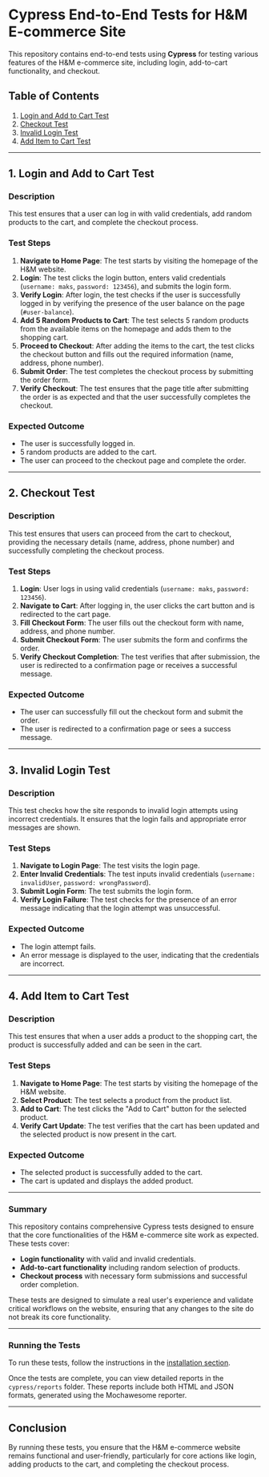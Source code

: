 # Cypress End-to-End Tests for H&M E-commerce Site

This repository contains end-to-end tests using **Cypress** for testing various features of the H&M e-commerce site, including login, add-to-cart functionality, and checkout.

## Table of Contents

1. [Login and Add to Cart Test](#login-and-add-to-cart-test)
2. [Checkout Test](#checkout-test)
3. [Invalid Login Test](#invalid-login-test)
4. [Add Item to Cart Test](#add-item-to-cart-test)

---

## 1. Login and Add to Cart Test

### Description
This test ensures that a user can log in with valid credentials, add random products to the cart, and complete the checkout process.

### Test Steps
1. **Navigate to Home Page**: The test starts by visiting the homepage of the H&M website.
2. **Login**: The test clicks the login button, enters valid credentials (`username: maks`, `password: 123456`), and submits the login form.
3. **Verify Login**: After login, the test checks if the user is successfully logged in by verifying the presence of the user balance on the page (`#user-balance`).
4. **Add 5 Random Products to Cart**: The test selects 5 random products from the available items on the homepage and adds them to the shopping cart.
5. **Proceed to Checkout**: After adding the items to the cart, the test clicks the checkout button and fills out the required information (name, address, phone number).
6. **Submit Order**: The test completes the checkout process by submitting the order form.
7. **Verify Checkout**: The test ensures that the page title after submitting the order is as expected and that the user successfully completes the checkout.

### Expected Outcome
- The user is successfully logged in.
- 5 random products are added to the cart.
- The user can proceed to the checkout page and complete the order.

---

## 2. Checkout Test

### Description
This test ensures that users can proceed from the cart to checkout, providing the necessary details (name, address, phone number) and successfully completing the checkout process.

### Test Steps
1. **Login**: User logs in using valid credentials (`username: maks`, `password: 123456`).
2. **Navigate to Cart**: After logging in, the user clicks the cart button and is redirected to the cart page.
3. **Fill Checkout Form**: The user fills out the checkout form with name, address, and phone number.
4. **Submit Checkout Form**: The user submits the form and confirms the order.
5. **Verify Checkout Completion**: The test verifies that after submission, the user is redirected to a confirmation page or receives a successful message.

### Expected Outcome
- The user can successfully fill out the checkout form and submit the order.
- The user is redirected to a confirmation page or sees a success message.

---

## 3. Invalid Login Test

### Description
This test checks how the site responds to invalid login attempts using incorrect credentials. It ensures that the login fails and appropriate error messages are shown.

### Test Steps
1. **Navigate to Login Page**: The test visits the login page.
2. **Enter Invalid Credentials**: The test inputs invalid credentials (`username: invalidUser`, `password: wrongPassword`).
3. **Submit Login Form**: The test submits the login form.
4. **Verify Login Failure**: The test checks for the presence of an error message indicating that the login attempt was unsuccessful.

### Expected Outcome
- The login attempt fails.
- An error message is displayed to the user, indicating that the credentials are incorrect.

---

## 4. Add Item to Cart Test

### Description
This test ensures that when a user adds a product to the shopping cart, the product is successfully added and can be seen in the cart.

### Test Steps
1. **Navigate to Home Page**: The test starts by visiting the homepage of the H&M website.
2. **Select Product**: The test selects a product from the product list.
3. **Add to Cart**: The test clicks the "Add to Cart" button for the selected product.
4. **Verify Cart Update**: The test verifies that the cart has been updated and the selected product is now present in the cart.

### Expected Outcome
- The selected product is successfully added to the cart.
- The cart is updated and displays the added product.

---

### Summary

This repository contains comprehensive Cypress tests designed to ensure that the core functionalities of the H&M e-commerce site work as expected. These tests cover:

- **Login functionality** with valid and invalid credentials.
- **Add-to-cart functionality** including random selection of products.
- **Checkout process** with necessary form submissions and successful order completion.

These tests are designed to simulate a real user's experience and validate critical workflows on the website, ensuring that any changes to the site do not break its core functionality.

---

### Running the Tests

To run these tests, follow the instructions in the [installation section](#installation).

Once the tests are complete, you can view detailed reports in the `cypress/reports` folder. These reports include both HTML and JSON formats, generated using the Mochawesome reporter.

---

## Conclusion

By running these tests, you ensure that the H&M e-commerce website remains functional and user-friendly, particularly for core actions like login, adding products to the cart, and completing the checkout process.
